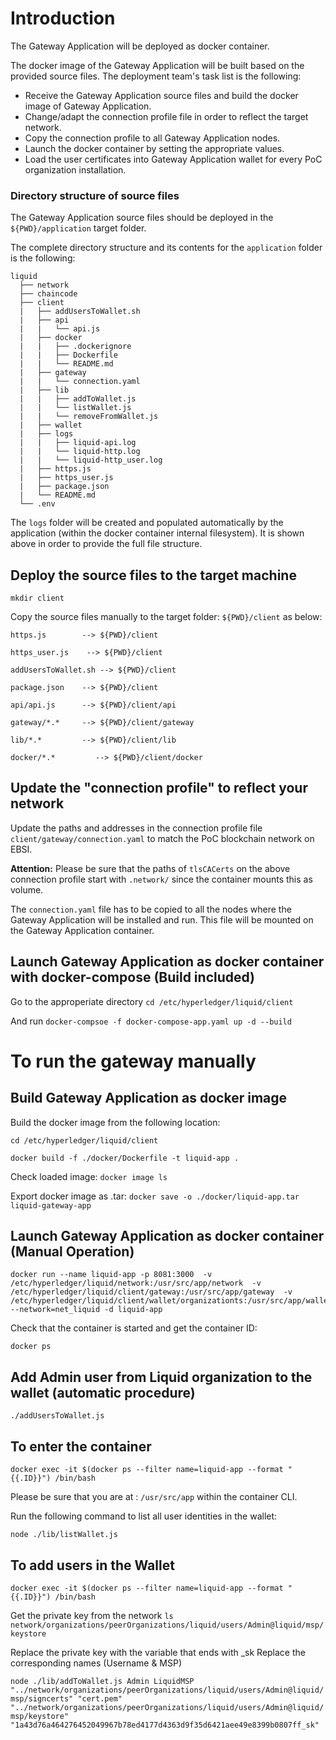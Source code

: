 # Introduction

The Gateway Application will be deployed as docker container.

The docker image of the Gateway Application will be built based on the provided source files. The deployment team's task list is the following:
- Receive the Gateway Application source files and build the docker image of Gateway Application.
- Change/adapt the connection profile file in order to reflect the target network.
- Copy the connection profile to all Gateway Application nodes.
- Launch the docker container by setting the appropriate values.
- Load the user certificates into Gateway Application wallet for every PoC organization installation.


### Directory structure of source files
The Gateway Application source files should be deployed in the `${PWD}/application` target folder.

The complete directory structure and its contents for the `application` folder is the following:

```
liquid
  ├── network
  ├── chaincode  
  ├── client
  |   ├── addUsersToWallet.sh
  |   ├── api
  |   |   └── api.js
  |   ├── docker
  |   |   ├── .dockerignore
  |   |   ├── Dockerfile
  |   |   └── README.md
  |   ├── gateway
  |   |   └── connection.yaml    
  |   ├── lib
  |   |   ├── addToWallet.js    
  |   |   └── listWallet.js
  |   |   └── removeFromWallet.js      
  |   ├── wallet
  |   ├── logs
  |   |   ├── liquid-api.log    
  |   |   └── liquid-http.log       
  |   |   └── liquid-http_user.log       
  |   ├── https.js
  |   ├── https_user.js
  |   ├── package.json
  |   └── README.md
  └── .env    
```

The `logs` folder will be created and populated automatically by the application (within the docker container internal filesystem). It is shown above in order to provide the full file structure.

## Deploy the source files to the target machine

`mkdir client`

Copy the source files manually to the target folder: `${PWD}/client` as below:

```
https.js        --> ${PWD}/client

https_user.js    --> ${PWD}/client

addUsersToWallet.sh --> ${PWD}/client

package.json    --> ${PWD}/client

api/api.js      --> ${PWD}/client/api

gateway/*.*     --> ${PWD}/client/gateway

lib/*.*         --> ${PWD}/client/lib

docker/*.*         --> ${PWD}/client/docker
```

## Update the "connection profile" to reflect your network

Update the paths and addresses in the connection profile file `client/gateway/connection.yaml` to match the PoC blockchain network on EBSI.

**Attention:** Please be sure that the paths of `tlsCACerts` on the above connection profile start with `.network/` since the container mounts this as volume.

 The `connection.yaml` file has to be copied to all the nodes where the Gateway Application will be installed and run. This file will be mounted on the Gateway Application container.


## Launch Gateway Application as docker container with docker-compose (Build included)

Go to the approperiate directory
`cd /etc/hyperledger/liquid/client`

And run
`docker-compsoe -f docker-compose-app.yaml up -d --build`


# To run the gateway manually
## Build Gateway Application as docker image
Build the docker image from the following location:

`cd /etc/hyperledger/liquid/client`

`docker build -f ./docker/Dockerfile -t liquid-app .`

Check loaded image:
`docker image ls`

Export docker image as .tar:
`docker save -o ./docker/liquid-app.tar  liquid-gateway-app`



## Launch Gateway Application as docker container (Manual Operation)

```
docker run --name liquid-app -p 8081:3000  -v /etc/hyperledger/liquid/network:/usr/src/app/network  -v /etc/hyperledger/liquid/client/gateway:/usr/src/app/gateway  -v /etc/hyperledger/liquid/client/wallet/organizationts:/usr/src/app/wallet  --network=net_liquid -d liquid-app
```

Check that the container is started and get the container ID:

`docker ps`

## Add Admin user from Liquid organization to the wallet (automatic procedure)

`./addUsersToWallet.js`


## To enter the container

`docker exec -it $(docker ps --filter name=liquid-app --format "{{.ID}}") /bin/bash`

Please be sure that you are at : `/usr/src/app` within the container CLI.

Run the following command to list all user identities in the wallet:

`node ./lib/listWallet.js`


## To add users in the Wallet
`docker exec -it $(docker ps --filter name=liquid-app --format "{{.ID}}") /bin/bash`

Get the private key from the network
`ls network/organizations/peerOrganizations/liquid/users/Admin@liquid/msp/keystore`

Replace the private key with the variable that ends with _sk
Replace the corresponding names (Username & MSP)

`node ./lib/addToWallet.js Admin LiquidMSP "../network/organizations/peerOrganizations/liquid/users/Admin@liquid/msp/signcerts" "cert.pem" "../network/organizations/peerOrganizations/liquid/users/Admin@liquid/msp/keystore" "1a43d76a464276452049967b78ed4177d4363d9f35d6421aee49e8399b0807ff_sk"`

